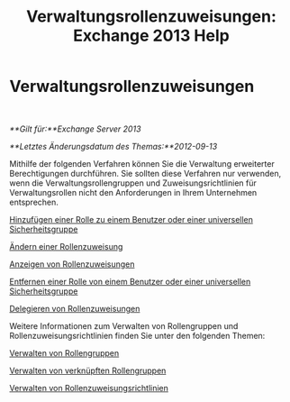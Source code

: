 ﻿---
title: 'Verwaltungsrollenzuweisungen: Exchange 2013 Help'
TOCTitle: Verwaltungsrollenzuweisungen
ms:assetid: 1d174faa-cea9-4267-a7b4-462041cf009b
ms:mtpsurl: https://technet.microsoft.com/de-de/library/Dd638091(v=EXCHG.150)
ms:contentKeyID: 50475135
ms.date: 05/22/2018
mtps_version: v=EXCHG.150
ms.translationtype: MT
---

# Verwaltungsrollenzuweisungen

 

_**Gilt für:**Exchange Server 2013_

_**Letztes Änderungsdatum des Themas:**2012-09-13_

Mithilfe der folgenden Verfahren können Sie die Verwaltung erweiterter Berechtigungen durchführen. Sie sollten diese Verfahren nur verwenden, wenn die Verwaltungsrollengruppen und Zuweisungsrichtlinien für Verwaltungsrollen nicht den Anforderungen in Ihrem Unternehmen entsprechen.

[Hinzufügen einer Rolle zu einem Benutzer oder einer universellen Sicherheitsgruppe](add-a-role-to-a-user-or-usg-exchange-2013-help.md)

[Ändern einer Rollenzuweisung](change-a-role-assignment-exchange-2013-help.md)

[Anzeigen von Rollenzuweisungen](view-role-assignments-exchange-2013-help.md)

[Entfernen einer Rolle von einem Benutzer oder einer universellen Sicherheitsgruppe](remove-a-role-from-a-user-or-usg-exchange-2013-help.md)

[Delegieren von Rollenzuweisungen](delegate-role-assignments-exchange-2013-help.md)

Weitere Informationen zum Verwalten von Rollengruppen und Rollenzuweisungsrichtlinien finden Sie unter den folgenden Themen:

[Verwalten von Rollengruppen](manage-role-groups-exchange-2013-help.md)

[Verwalten von verknüpften Rollengruppen](manage-linked-role-groups-exchange-2013-help.md)

[Verwalten von Rollenzuweisungsrichtlinien](manage-role-assignment-policies-exchange-2013-help.md)

